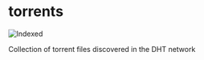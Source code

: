 torrents 
========
![Indexed](https://img.shields.io/badge/indexed-178002-blue)

Collection of torrent files discovered in the DHT network
